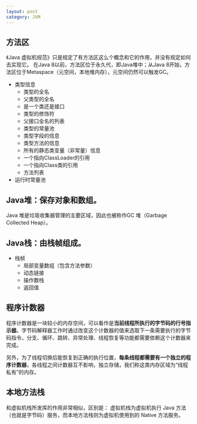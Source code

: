 ```yaml
---
layout: post
category: JVM
---
```


## 方法区
《Java 虚拟机规范》只是规定了有方法区这么个概念和它的作用，并没有规定如何去实现它。
在Java 8以前，方法区位于永久代，即Java堆中；从Java 8开始，方法区位于Metaspace（元空间，本地堆内存），元空间仍然可以触发GC。
- 类型信息
    - 类型的全名
    - 父类型的全名
    - 是一个类还是接口
    - 类型的修饰符
    - 父接口全名的列表
    - 类型的常量池
    - 类型字段的信息
    - 类型方法的信息
    - 所有的静态类变量（非常量）信息
    - 一个指向ClassLoader的引用
    - 一个指向Class类的引用
    - 方法列表
- 运行时常量池

## Java堆：保存对象和数组。
Java 堆是垃圾收集器管理的主要区域，因此也被称作GC 堆（Garbage Collected Heap）。

## Java栈：由栈帧组成。
- 栈帧
    - 局部变量数组（包含方法参数）
    - 动态链接
    - 操作数栈
    - 返回值

## 程序计数器
程序计数器是一块较小的内存空间，可以看作是**当前线程所执行的字节码的行号指示器**。字节码解释器工作时通过改变这个计数器的值来选取下一条需要执行的字节码指令，分支、循环、跳转、异常处理、线程恢复等功能都需要依赖这个计数器来完成。

另外，为了线程切换后能恢复到正确的执行位置，**每条线程都需要有一个独立的程序计数器**，各线程之间计数器互不影响，独立存储，我们称这类内存区域为“线程私有”的内存。

## 本地方法栈
和虚拟机栈所发挥的作用非常相似，区别是： 虚拟机栈为虚拟机执行 Java 方法 （也就是字节码）服务，而本地方法栈则为虚拟机使用到的 Native 方法服务。 